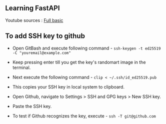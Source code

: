 ## Learning FastAPI

Youtube sources : 
[Full basic](https://www.youtube.com/watch?v=iWS9ogMPOI0&t=66s)


## To add SSH key to github

- Open GitBash and execute following command - 
```ssh-keygen -t ed25519 -C "youremail@example.com"```

- Keep pressing enter till you get the key's randomart image in the terminal.

- Next execute the following command - 
```clip < ~/.ssh/id_ed25519.pub```

- This copies your SSH key in local system to clipboard. 

- Open Github, navigate to Settings > SSH and GPG keys > New SSH key.

- Paste the SSH key.

- To test if Github recognizes the key, execute - 
```ssh -T git@github.com```
